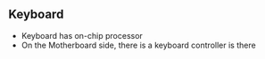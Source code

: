 ## Keyboard
- Keyboard has on-chip processor
- On the Motherboard side, there is a keyboard controller is there
